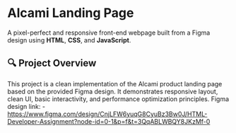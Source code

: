 # Alcami Landing Page

A pixel-perfect and responsive front-end webpage built from a Figma design using **HTML**, **CSS**, and **JavaScript**.

## 🔍 Project Overview

This project is a clean implementation of the Alcami product landing page based on the provided Figma design. It demonstrates responsive layout, clean UI, basic interactivity, and performance optimization principles.
Figma design link: -
https://www.figma.com/design/CnjLFW6yuqG8CyuBz3Bw0J/HTML-Developer-Assignment?node-id=0-1&p=f&t=3QqABLWBQY8JKzMf-0

